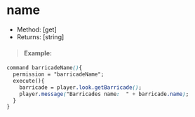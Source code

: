 # name

* Method: \[get\]
* Returns: \[string\]

> #### Example:

```css
command barricadeName(){
  permission = "barricadeName";
  execute(){
    barricade = player.look.getBarricade();
    player.message("Barricades name:  " + barricade.name);
  }
}
```

